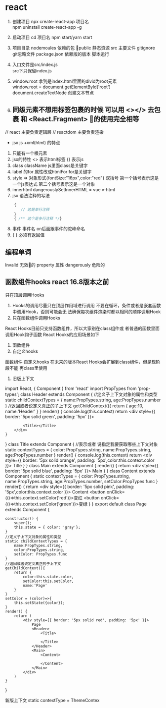 # react 
1. 创建项目 
npx create-react-app 项目名  
npm  uninstall create-react-app -g 
2. 启动项目
cd 项目名  npm start/yarn start 

3. 项目目录
nodemoules  依赖的包 
public 静态资源 
src  主要文件
gitignore git忽略文件
package.json  依赖版的版本 脚本运行   
4. 入口文件是src/index.js  
   src下只保留index.js
5. window.root 拿到是index.html里面的divid为root元素  
window.root = document.getElementById('root')
document.createTextNode 创建文本节点 
6. 同级元素不想用标签包裹的时候 可以用 <></> 去包裹 
  和 <React.Fragment> 的使用完全相等 
	---
// react 主要负责逻辑层 
// reactdom 主要负责渲染  
- jsx js +xml(html)  的特点
 1. 只能有一个根元素
 2. jsx的特性  <> 表示html标签 {} 表示js 
 3. class className js里面class是关键字  
 4. label 的for 属性改成htmlFor  for是关键字  
 5. style => 对象形式{fontSize:"16px",color:"red"}  双括号 第一个括号表示这是一个js表达式 第二个括号表示这是一个对象 
 6. innerhtml  dangerouslySetInnerHTML  =  vue  v-html 
 7. jsx 语法注释的写法  
 ```js
 	 { 
		// 这是单行注释 
	 }
	 { /** 这个是多行注释 */}
```
8. 事件 事件名 on后面跟事件的驼峰命名 
9. { } 必须有返回值 
## 编程单词 
 Invalid  无效的    property 属性  dangerously 危险的 


##  函数组件hooks  react 16.8版本之前   
只在顶层调⽤Hooks
1. Hooks的调⽤尽量只在顶层作⽤域进⾏调⽤ 不要在循环，条件或者是嵌套函数中调⽤Hook，否则可能会⽆ 法确保每次组件渲染时都以相同的顺序调⽤Hook 
2. 只在函数组件调⽤Hooks

React Hooks⽬前只⽀持函数组件，所以⼤家别在class组件或 者普通的函数⾥⾯调⽤Hook钩⼦函数 React Hooks的应⽤场景如下

1. 函数组件 
2. ⾃定义hooks 

函数组件 ⾃定义hooks 在未来的版本React Hooks会扩展到class组件，但是现阶段不能 再class⾥使⽤





1. 旧版上下文 

import React, { Component } from 'react'
import PropTypes from 'prop-types';
class Header extends Component {
    //定义子上下文对象的属性和类型
    static childContextTypes = {
        name:PropTypes.string,
        age:PropTypes.number
    }
    //返回或者说定义真正的子上下文
    getChildContext(){
        return {
            age:10,
            name:'Header' 
        }
    }
    render() {
        console.log(this.context)
        return <div style={{ border: '5px solid green', padding: '5px' }}>
            
            <Title></Title>
        </div>
    }
}
class Title extends Component {
    //表示或者 说指定我要获取哪些上下文对象
    static contextTypes = {
        color: PropTypes.string,
        name:PropTypes.string,
        age:PropTypes.number
    }
    render() {
        console.log(this.context)
        return <div style={{ border: '5px solid orange', padding: '5px',color:this.context.color }}>
            Title
        </div>
    }
}
class Main extends Component {
    render() {
        return <div style={{ border: '5px solid blue', padding: '5px' }}>
            Main
            <Content></Content>
        </div>
    }
}
class Content extends Component {
    static contextTypes = {
        color: PropTypes.string,
        name:PropTypes.string,
        age:PropTypes.number,
        setColor:PropTypes.func
    }
    render() {
        return <div style={{ border: '5px solid pink', padding: '5px',color:this.context.color }}>
            Content
            <button onClick={()=>this.context.setColor('red')}>变红</button>
            <button onClick={()=>this.context.setColor('green')}>变绿</button>
        </div>
    }
}
export default class Page extends Component {

    constructor() {
        super();
        this.state = { color: 'gray'};
    }
    //定义子上下文对象的属性和类型
    static childContextTypes = {
        name:PropTypes.string,
        color:PropTypes.string,
        setColor: PropTypes.func
    }
    //返回或者说定义真正的子上下文
    getChildContext(){
        return {
            color:this.state.color,
            setColor:this.setColor,
            name:'Page' 
        }
    }
    setColor = (color)=>{
        this.setState({color});
    }
    render() {
        return (
            <div style={{ border: '5px solid red', padding: '5px' }}>
                Page
                <Header>
                    <Title>

                    </Title>
                </Header>
                <Main>
                    <Content>

                    </Content>
                </Main>
            </div>
        )
    }
}

新版上下文 
static contextType = ThemeContex